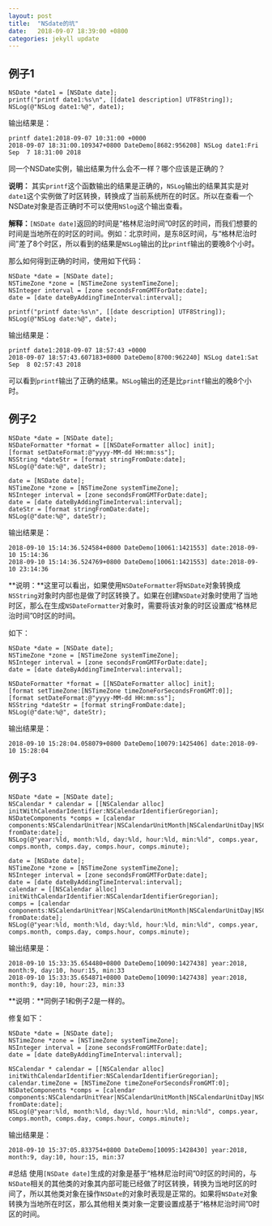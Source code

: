 ```yaml
---
layout: post
title:  "NSdate的坑"
date:   2018-09-07 18:39:00 +0800
categories: jekyll update
---
```


## 例子1

```
NSDate *date1 = [NSDate date];
printf("printf date1:%s\n", [[date1 description] UTF8String]);
NSLog(@"NSLog date1:%@", date1);
```
输出结果是：

```
printf date1:2018-09-07 10:31:00 +0000
2018-09-07 18:31:00.109347+0800 DateDemo[8682:956208] NSLog date1:Fri Sep  7 18:31:00 2018
```
同一个NSDate实例，输出结果为什么会不一样？哪个应该是正确的？

**说明：**
其实`printf`这个函数输出的结果是正确的，`NSLog`输出的结果其实是对`date1`这个实例做了时区转换，转换成了当前系统所在的时区。所以在查看一个NSDate对象是否正确时不可以使用`NSlog`这个输出查看。

**解释：**`[NSDate date]`返回的时间是“格林尼治时间”0时区的时间，而我们想要的时间是当地所在的时区的时间。例如：北京时间，是东8区时间，与“格林尼治时间”差了8个时区，所以看到的结果是`NSLog`输出的比`printf`输出的要晚8个小时。

那么如何得到正确的时间，使用如下代码：

```
NSDate *date = [NSDate date];
NSTimeZone *zone = [NSTimeZone systemTimeZone];
NSInteger interval = [zone secondsFromGMTForDate:date];
date = [date dateByAddingTimeInterval:interval];
    
printf("printf date:%s\n", [[date description] UTF8String]);
NSLog(@"NSLog date:%@", date);
```
输出结果是：

```
printf date1:2018-09-07 18:57:43 +0000
2018-09-07 18:57:43.607183+0800 DateDemo[8700:962240] NSLog date1:Sat Sep  8 02:57:43 2018
```
可以看到`printf`输出了正确的结果。`NSLog`输出的还是比`printf`输出的晚8个小时。


## 例子2

```
NSDate *date = [NSDate date];
NSDateFormatter *format = [[NSDateFormatter alloc] init];
[format setDateFormat:@"yyyy-MM-dd HH:mm:ss"];
NSString *dateStr = [format stringFromDate:date];
NSLog(@"date:%@", dateStr);

date = [NSDate date];
NSTimeZone *zone = [NSTimeZone systemTimeZone];
NSInteger interval = [zone secondsFromGMTForDate:date];
date = [date dateByAddingTimeInterval:interval];
dateStr = [format stringFromDate:date];
NSLog(@"date:%@", dateStr);
```

输出结果是：

```
2018-09-10 15:14:36.524584+0800 DateDemo[10061:1421553] date:2018-09-10 15:14:36
2018-09-10 15:14:36.524769+0800 DateDemo[10061:1421553] date:2018-09-10 23:14:36
```
**说明：**这里可以看出，如果使用`NSDateFormatter`将`NSDate`对象转换成`NSString`对象时内部也是做了时区转换了。如果在创建`NSDate`对象时使用了当地时区，那么在生成`NSDateFormatter`对象时，需要将该对象的时区设置成“格林尼治时间”0时区的时间。

如下：

```
NSDate *date = [NSDate date];
NSTimeZone *zone = [NSTimeZone systemTimeZone];
NSInteger interval = [zone secondsFromGMTForDate:date];
date = [date dateByAddingTimeInterval:interval];
    
NSDateFormatter *format = [[NSDateFormatter alloc] init];
[format setTimeZone:[NSTimeZone timeZoneForSecondsFromGMT:0]];
[format setDateFormat:@"yyyy-MM-dd HH:mm:ss"];
NSString *dateStr = [format stringFromDate:date];
NSLog(@"date:%@", dateStr);
```

输出结果是：

```
2018-09-10 15:28:04.058079+0800 DateDemo[10079:1425406] date:2018-09-10 15:28:04
```

## 例子3
```
NSDate *date = [NSDate date];
NSCalendar * calendar = [[NSCalendar alloc] initWithCalendarIdentifier:NSCalendarIdentifierGregorian];
NSDateComponents *comps = [calendar components:NSCalendarUnitYear|NSCalendarUnitMonth|NSCalendarUnitDay|NSCalendarUnitHour|NSCalendarUnitMinute fromDate:date];
NSLog(@"year:%ld, month:%ld, day:%ld, hour:%ld, min:%ld", comps.year, comps.month, comps.day, comps.hour, comps.minute);
    
date = [NSDate date];
NSTimeZone *zone = [NSTimeZone systemTimeZone];
NSInteger interval = [zone secondsFromGMTForDate:date];
date = [date dateByAddingTimeInterval:interval];
calendar = [[NSCalendar alloc] initWithCalendarIdentifier:NSCalendarIdentifierGregorian];
comps = [calendar components:NSCalendarUnitYear|NSCalendarUnitMonth|NSCalendarUnitDay|NSCalendarUnitHour|NSCalendarUnitMinute fromDate:date];
NSLog(@"year:%ld, month:%ld, day:%ld, hour:%ld, min:%ld", comps.year, comps.month, comps.day, comps.hour, comps.minute);
```
输出结果是：

```
2018-09-10 15:33:35.654480+0800 DateDemo[10090:1427438] year:2018, month:9, day:10, hour:15, min:33
2018-09-10 15:33:35.654871+0800 DateDemo[10090:1427438] year:2018, month:9, day:10, hour:23, min:33
```

**说明：**同例子1和例子2是一样的。

修复如下：

```
NSDate *date = [NSDate date];
NSTimeZone *zone = [NSTimeZone systemTimeZone];
NSInteger interval = [zone secondsFromGMTForDate:date];
date = [date dateByAddingTimeInterval:interval];
    
NSCalendar * calendar = [[NSCalendar alloc] initWithCalendarIdentifier:NSCalendarIdentifierGregorian];
calendar.timeZone = [NSTimeZone timeZoneForSecondsFromGMT:0];
NSDateComponents *comps = [calendar components:NSCalendarUnitYear|NSCalendarUnitMonth|NSCalendarUnitDay|NSCalendarUnitHour|NSCalendarUnitMinute fromDate:date];
NSLog(@"year:%ld, month:%ld, day:%ld, hour:%ld, min:%ld", comps.year, comps.month, comps.day, comps.hour, comps.minute);
```
输出结果是：

```
2018-09-10 15:37:05.833754+0800 DateDemo[10095:1428430] year:2018, month:9, day:10, hour:15, min:37
```

#总结
使用`[NSDate date]`生成的对象是基于“格林尼治时间”0时区的时间的，与`NSDate`相关的其他类的对象其内部可能已经做了时区转换，转换为当地时区的时间了，所以其他类对象在操作`NSDate`的对象时表现是正常的。如果将`NSDate`对象转换为当地所在时区，那么其他相关类对象一定要设置成基于“格林尼治时间”0时区的时间。